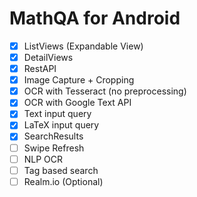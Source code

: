 # MathQA for Android
- [X] ListViews (Expandable View)
- [X] DetailViews
- [X] RestAPI
- [X] Image Capture + Cropping
- [X] OCR with Tesseract (no preprocessing)
- [X] OCR with Google Text API
- [X] Text input query
- [X] LaTeX input query
- [X] SearchResults
- [ ] Swipe Refresh 
- [ ] NLP OCR 
- [ ] Tag based search
- [ ] Realm.io (Optional)
